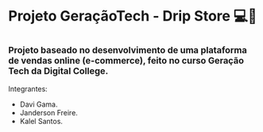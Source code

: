 # Projeto GeraçãoTech -  Drip Store 💻👟
<sub> Projeto baseado no desenvolvimento de uma plataforma de vendas online (e-commerce), feito no curso Geração Tech da Digital College.</sub>
---
Integrantes:
 - Davi Gama.
 - Janderson Freire.
 - Kalel Santos.

